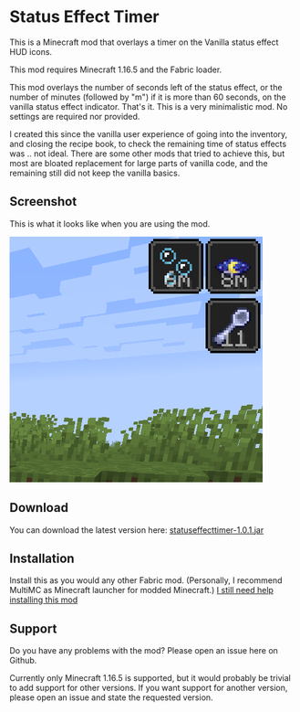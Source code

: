 # Status Effect Timer

This is a Minecraft mod that overlays a timer on the Vanilla status effect HUD icons.

This mod requires Minecraft 1.16.5 and the Fabric loader.

This mod overlays the number of seconds left of the status effect, or the number of minutes (followed by "m") if it is more than 60 seconds, on the vanilla status effect indicator. That's it. This is a very minimalistic mod. No settings are required nor provided.

I created this since the vanilla user experience of going into the inventory, and closing the recipe book, to check the remaining time of status effects was .. not ideal.
There are some other mods that tried to achieve this, but most are bloated replacement for large parts of vanilla code, and the remaining still did not keep the vanilla basics.

## Screenshot

This is what it looks like when you are using the mod.

![Screenshot](screenshot.png?raw=true)

## Download

You can download the latest version here: [statuseffecttimer-1.0.1.jar](https://github.com/magicus/statuseffecttimer/releases/download/v1.0.1/statuseffecttimer-1.0.1.jar)

## Installation

Install this as you would any other Fabric mod. (Personally, I recommend MultiMC as Minecraft launcher for modded Minecraft.)
[I still need help installing this mod](https://lmgtfy.app/?q=how+to+install+minecraft+fabric+mods)

## Support

Do you have any problems with the mod? Please open an issue here on Github.

Currently only Minecraft 1.16.5 is supported, but it would probably be trivial to add support for other versions. 
If you want support for another version, please open an issue and state the requested version.
